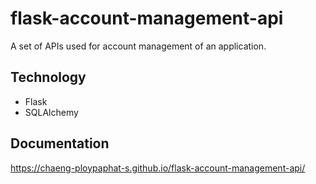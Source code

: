 # flask-account-management-api
A set of APIs used for account management of an application. 

## Technology
- Flask
- SQLAlchemy

## Documentation

https://chaeng-ploypaphat-s.github.io/flask-account-management-api/